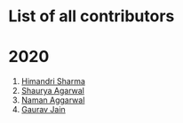 # List of all contributors

# 2020 

1. [Himandri Sharma](https://github.com/HimandriSharma)
2. [Shaurya Agarwal](https://github.com/ShauryaAg)
3. [Naman Aggarwal](https://github.com/naman025)
4. [Gaurav Jain](https://github.com/GauravJain98)
